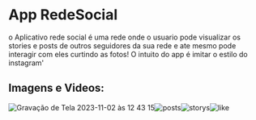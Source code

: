 # App RedeSocial 
o Aplicativo rede social é uma rede onde o usuario pode visualizar os stories e posts de outros seguidores da sua rede e ate mesmo pode interagir com eles curtindo as fotos! O intuito do app é imitar o estilo do instagram'

## Imagens e Videos:

![Gravação de Tela 2023-11-02 às 12 43 15](https://github.com/LeticiaSpeda/testeMVVM_App/assets/85207486/9555dc4a-9f6c-4b74-9bc0-3586d78d2dc7)![posts](https://github.com/LeticiaSpeda/testeMVVM_App/assets/85207486/e2560bac-7edf-4c22-86bf-0b7a0610cf58)![storys](https://github.com/LeticiaSpeda/testeMVVM_App/assets/85207486/900e3c7a-8a53-459c-a14e-91ba0bc41291)![like](https://github.com/LeticiaSpeda/testeMVVM_App/assets/85207486/f2aeedcd-5593-494c-b0e2-f9161331d8a2)



